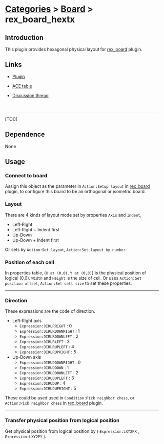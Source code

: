 # [Categories](categories.index.html) > [Board](board.index.html) > rex_board_hextx

## Introduction

This plugin provides hexagonal physical layout for [rex_board](rex_board.html) plugin.

## Links

- [Plugin](https://rexrainbow.github.io/C2RexDoc/repo/rex_board_hexTx.7z)

- [ACE table](https://rexrainbow.github.io/C2RexDoc/c2rexpluginsACE/plugin_rex_board_hextx.html)

- [Discussion thread](https://www.scirra.com/forum/plugin-board-layout2board-behavior-grid-move_t69647)

  ​

----

[TOC]

## Dependence

None

## Usage

### Connect to board

Assign this object as the parameter in `Action:Setup layout` in [rex_board](rex_board.html) plugin, to configure this board to be an orthogonal or isometric board. 

### Layout

There are 4 kinds of layout mode set by properties `Axis` and `Indent`,

- Left-Right
- Left-Right + Indent first
- Up-Down
- Up-Down + Indent first

Or sets by `Action:Set layout`, `Action:Set layout by number`.

### Position of each cell

In properties table, (`X at (0,0)`, `Y at (0,0)`) is the physical position of logical (0,0). `Width` and `Height` is the size of cell. Or uses `Action:Set position offset`, `Action:Set cell size` to set these properties.

---

### Direction

These expressions are the code of direction.

- Left-Right axis
  - `Expression:DIRLRRIGHT` : 0
  - `Expression:DIRLRDOWNRIGHT` : 1
  - `Expression:DIRLRDOWNLEFT` : 2
  - `Expression:DIRLRLEFT` : 3
  - `Expression:DIRLRUPLEFT` : 4
  - `Expression:DIRLRUPRIGHT` : 5
- Up-Down axis
  - `Expression:DIRUDDOWNRIGHT` : 0
  - `Expression:DIRUDDOWN` : 1
  - `Expression:DIRUDDOWNLEFT` : 2
  - `Expression:DIRUDUPLEFT` : 3
  - `Expression:DIRUDUP` : 4
  - `Expression:DIRUDUPRIGHT` : 5

These could be used used in `Condition:Pick neighbor chess`, or `Action:Pick neighbor chess` in [rex_board](rex_board.html) plugin.

----

### Transfer physical position from logical position

Get physical position from logical position by ( `Expression:LXY2PX` , `Expression:LXY2PY` ).

